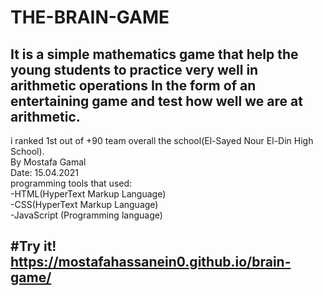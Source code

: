 # THE-BRAIN-GAME

 It is a simple mathematics game that help the young students to practice very well in arithmetic operations In the form of an entertaining game and test how well we are at arithmetic.
---
i ranked 1st out of +90 team overall the school(El-Sayed Nour El-Din High School).                                          
By Mostafa Gamal                          
                                     Date: 15.04.2021                                     
                                                                                                 programming tools that used:            
-HTML(HyperText Markup Language)                          
-CSS(HyperText Markup Language)                            
-JavaScript (Programming language)


#Try it!                                   
https://mostafahassanein0.github.io/brain-game/
---
